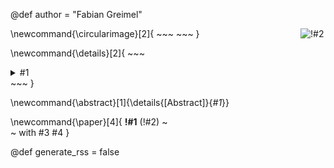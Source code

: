 @def author = "Fabian Greimel"

\newcommand{\circularimage}[2]{
    ~~~
    <img class="circular--square" src=!#1 style="max-width:35%;min-width:40px;float:right;" alt="!#2" />
    ~~~
}

\newcommand{\details}[2]{
    ~~~
    <details> <summary> #1 </summary>
     #2
    </details>
    ~~~
}

\newcommand{\abstract}[1]{\details{[Abstract]}{<i>#1</i>}}

\newcommand{\paper}[4]{
    **!#1** (!#2) ~~~<br>~~~
    with #3 #4
    }

@def generate_rss = false